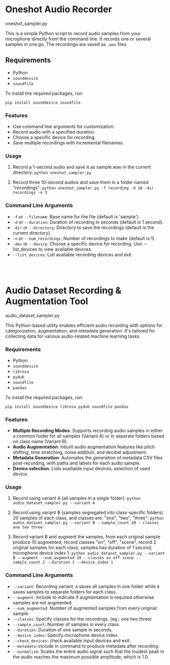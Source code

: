 # Oneshot Audio Recorder
oneshot_sampler.py

This is a simple Python script to record audio samples from your microphone directly from the command line. It records one or several samples in one go. The recordings are saved as `.wav` files.


## Requirements

- Python
- `sounddevice`
- `soundfile`

To install the required packages, run:

`
pip install sounddevice soundfile
`

### Features

- Use command line arguments for customization.
- Record audio with a specified duration.
- Choose a specific device for recording.
- Save multiple recordings with incremental filenames.
   
### Usage

1. Record a 1-second audio and save it as sample.wav in the current directory:
`
python oneshot_sampler.py
`

2. Record three 10-second audios and save them in a folder named "recordings":
`
python oneshot_sampler.py -f recording -d 10 -dir recordings -n 3
`

### Command Line Arguments

- `-f` or `--filename`: Base name for the file (default is 'sample').
- `-d` or `--duration`: Duration of recording in seconds (default is 1 second).
- `-dir` or `--directory`: Directory to save the recordings (default is the current directory).
- `-n` or `--num_recordings`: Number of recordings to make (default is 1).
- `-dev` or `--device`: Choose a specific device for recording. Use --list_devices to view available devices.
- `--list_devices`: List available recording devices and exit.

<br>
<br>

# Audio Dataset Recording & Augmentation Tool
audio_dataset_sampler.py


This Python-based utility enables efficient audio recording with options for categorization, augmentation, and metadata generation. It's tailored for collecting data for various audio-related machine learning tasks.

### Requirements

- Python
- `sounddevice`
- `librosa`
- `pydub`
- `soundfile`
- `pandas`

To install the required packages, run:

`
pip install sounddevice librosa pydub soundfile pandas
`

### Features

- **Multiple Recording Modes**: Supports recording audio samples in either a common folder for all samples (Variant A) or in separate folders based on class name (Variant B).
- **Audio Augmentation**: Inbuilt audio augmentation features like pitch shifting, time stretching, noise addition, and decibel adjustment.
- **Metadata Generation**: Automates the generation of metadata CSV files post-recording, with paths and labels for each audio sample.
- **Device selection**: Lists availiable input devices, selection of used device.

### Usage

1. Record using variant A (all samples in a single folder):
`
python audio_dataset_sampler.py --variant A
`

2. Record using variant B (samples segregated into class-specific folders) 20 samples of each class, and classes are: "one", "two", "three":
`
python audio_dataset_sampler.py --variant B --sample_count 20 --classes one two three
`

3. Record variant B and augment the samples, from each original sample produce 10 augmented, record classes "on", "off", "scene", record 2 original samples for each class, samples has duration of 1 second, microphone device index 1:
`
python audio_dataset_sampler.py --variant B --augment --num_augmented 10 --classes on off scene --sample_count 2 --duration 1 --device_index 1
`


### Command Line Arguments

- `--variant`: Recording variant. `A` saves all samples in one folder while `B` saves samples to separate folders for each class.
- `--augment`: include to indicate if augmentation is required otherwise samples are not augmented.
- `--num_augmented`: Number of augmented samples from every original sample.
- `--classes`: Specify classes for the recordings. (eg.: one two three)
- `--sample_count`: Number of samples in every class.
- `--duration`: Duration of one sample in seconds.
- `--device_index`: Specify microphone device index.
- `--check_devices`: check available input devices and exit.
- `--metadata`: include in command to produce metadata after recording.
- `--normalize`: Scales the entire audio signal such that the loudest peak in the audio reaches the maximum possible amplitude, which is 1.0.
